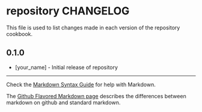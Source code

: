 # repository CHANGELOG

This file is used to list changes made in each version of the repository cookbook.

## 0.1.0
- [your_name] - Initial release of repository

- - -
Check the [Markdown Syntax Guide](http://daringfireball.net/projects/markdown/syntax) for help with Markdown.

The [Github Flavored Markdown page](http://github.github.com/github-flavored-markdown/) describes the differences between markdown on github and standard markdown.
